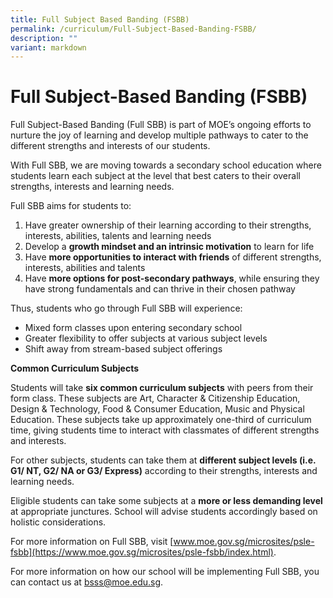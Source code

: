 ```yaml
---
title: Full Subject Based Banding (FSBB)
permalink: /curriculum/Full-Subject-Based-Banding-FSBB/
description: ""
variant: markdown
---
```

Full Subject-Based Banding (FSBB)
=================================

Full Subject-Based Banding (Full SBB) is part of MOE’s ongoing efforts to nurture the joy of learning and develop multiple pathways to cater to the different strengths and interests of our students.

With Full SBB, we are moving towards a secondary school education where students learn each subject at the level that best caters to their overall strengths, interests and learning needs.

Full SBB aims for students to:
1. Have greater ownership of their learning according to their strengths, interests, abilities, talents and learning needs
2. Develop a **growth mindset and an intrinsic motivation** to learn for life
3. Have **more opportunities to interact with friends** of different strengths, interests, abilities and talents
4. Have **more options for post-secondary pathways**, while ensuring they have strong fundamentals and can thrive in their chosen pathway

Thus, students who go through Full SBB will experience:
* Mixed form classes upon entering secondary school
* Greater flexibility to offer subjects at various subject levels
* Shift away from stream-based subject offerings     

**Common Curriculum Subjects**

Students will take **six common curriculum subjects** with peers from their form class. These subjects are Art, Character &amp; Citizenship Education, Design &amp; Technology, Food &amp; Consumer Education, Music and Physical Education. These subjects take up approximately one-third of curriculum time, giving students time to interact with classmates of different strengths and interests.

For other subjects, students can take them at **different subject levels (i.e. G1/ NT, G2/ NA or G3/ Express)** according to their strengths, interests and learning needs.

Eligible students can take some subjects at a **more or less demanding level** at appropriate junctures. School will advise students accordingly based on holistic considerations.

For more information on Full SBB, visit&nbsp;[www.moe.gov.sg/microsites/psle-fsbb](https://www.moe.gov.sg/microsites/psle-fsbb/index.html). <br>

For more information on how our school will be implementing Full SBB, you can contact us at [bsss@moe.edu.sg](bsss@moe.edu.sg).